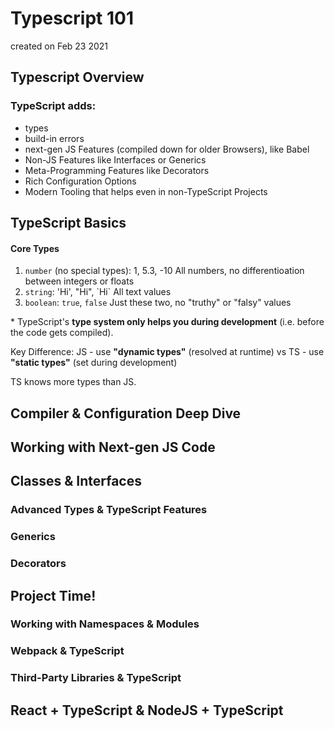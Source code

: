 Typescript 101
=====
created on Feb 23 2021

## Typescript Overview

### TypeScript adds:
- types
- build-in errors
- next-gen JS Features (compiled down for older Browsers), like Babel
- Non-JS Features like Interfaces or Generics
- Meta-Programming Features like Decorators
- Rich Configuration Options
- Modern Tooling that helps even in non-TypeScript Projects

## TypeScript Basics

#### Core Types

1. `number` (no special types): 1, 5.3, -10 All numbers, no differentioation between integers or floats
2. `string`: 'Hi', "Hi", \`Hi\` All text values
3. `boolean`: `true`, `false` Just these two, no "truthy" or "falsy" values

\* TypeScript's **type system only helps you during development** (i.e. before the code gets compiled).

Key Difference: JS - use **"dynamic types"** (resolved at runtime) vs TS - use **"static types"** (set during development)

TS knows more types than JS.

## Compiler & Configuration Deep Dive

## Working with Next-gen JS Code

## Classes & Interfaces 
    
### Advanced Types & TypeScript Features

### Generics

### Decorators

## Project Time!

### Working with Namespaces & Modules

### Webpack & TypeScript

### Third-Party Libraries & TypeScript

## React + TypeScript & NodeJS + TypeScript
